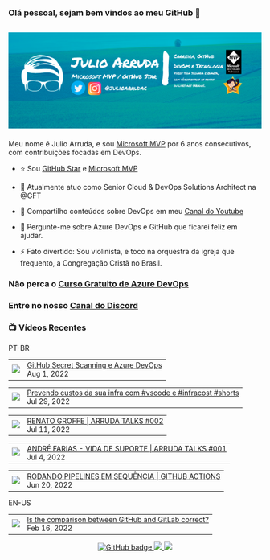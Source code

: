 ### Olá pessoal, sejam bem vindos ao meu GitHub 👋

## [![Julio Arruda Header](https://raw.githubusercontent.com/julioarruda/julioarruda/master/fundo%20github.png)](https://youtube.com/user/julioarrudac)
Meu nome é Julio Arruda, e sou [Microsoft MVP](https://mvp.microsoft.com/pt-br/PublicProfile/5002557?fullName=Julio%20%20Arruda) por 6 anos consecutivos, com contribuições focadas em DevOps.


- ⭐ Sou [GitHub Star](https://stars.github.com/profiles/julioarruda) e [Microsoft MVP](https://mvp.microsoft.com/pt-br/PublicProfile/5002557?fullName=Julio%20%20Arruda)

- 🔭 Atualmente atuo como Senior Cloud & DevOps Solutions Architect na @GFT

- 👯 Compartilho conteúdos sobre DevOps em meu [Canal do Youtube](https://youtube.com/user/julioarrudac)

- 💬 Pergunte-me sobre Azure DevOps e GitHub que ficarei feliz em ajudar.

- ⚡ Fato divertido: Sou violinista, e toco na orquestra da igreja que frequento, a Congregação Cristã no Brasil.





### Não perca o [Curso Gratuito de Azure DevOps](https://github.com/julioarruda/Curso-Azure-DevOps)

### Entre no nosso [Canal do Discord](https://discord.gg/HAr9WFYkpB)


### 📺 Vídeos Recentes

PT-BR

<!-- YOUTUBE:START --><table><tr><td><a href="https://www.youtube.com/watch?v=X2-PB59EVes"><img width="140px" src="https://i.ytimg.com/vi/X2-PB59EVes/mqdefault.jpg"></a></td>
<td><a href="https://www.youtube.com/watch?v=X2-PB59EVes">GitHub Secret Scanning e Azure DevOps</a><br/>Aug 1, 2022</td></tr></table>
<table><tr><td><a href="https://www.youtube.com/watch?v=yaw6m2Apy74"><img width="140px" src="https://i.ytimg.com/vi/yaw6m2Apy74/mqdefault.jpg"></a></td>
<td><a href="https://www.youtube.com/watch?v=yaw6m2Apy74">Prevendo custos da sua infra com #vscode e #infracost #shorts</a><br/>Jul 29, 2022</td></tr></table>
<table><tr><td><a href="https://www.youtube.com/watch?v=J3ikq_1ymEE"><img width="140px" src="https://i.ytimg.com/vi/J3ikq_1ymEE/mqdefault.jpg"></a></td>
<td><a href="https://www.youtube.com/watch?v=J3ikq_1ymEE">RENATO GROFFE | ARRUDA TALKS #002</a><br/>Jul 11, 2022</td></tr></table>
<table><tr><td><a href="https://www.youtube.com/watch?v=jIBF0LUxyec"><img width="140px" src="https://i.ytimg.com/vi/jIBF0LUxyec/mqdefault.jpg"></a></td>
<td><a href="https://www.youtube.com/watch?v=jIBF0LUxyec">ANDRÉ FARIAS - VIDA DE SUPORTE | ARRUDA TALKS #001</a><br/>Jul 4, 2022</td></tr></table>
<table><tr><td><a href="https://www.youtube.com/watch?v=VwP2Q8FLwEM"><img width="140px" src="https://i.ytimg.com/vi/VwP2Q8FLwEM/mqdefault.jpg"></a></td>
<td><a href="https://www.youtube.com/watch?v=VwP2Q8FLwEM">RODANDO PIPELINES EM SEQUÊNCIA | GITHUB ACTIONS</a><br/>Jun 20, 2022</td></tr></table>
<!-- YOUTUBE:END -->

EN-US
<!-- YOUTUBEEN:START --><table><tr><td><a href="https://www.youtube.com/watch?v=wHo1ftsyzNE"><img width="140px" src="https://i.ytimg.com/vi/wHo1ftsyzNE/mqdefault.jpg"></a></td>
<td><a href="https://www.youtube.com/watch?v=wHo1ftsyzNE">Is the comparison between GitHub and GitLab correct?</a><br/>Feb 16, 2022</td></tr></table>
<!-- YOUTUBEEN:END -->



<p align="center">
  <a href="https://github.com/julioarruda?tab=followers">
    <img src="https://img.shields.io/github/followers/julioarruda?label=Followers&logo=GitHub&style=for-the-badge" alt="GitHub badge" />
  </a>
  <a href="http://twitter.com/julioarrudac">
    <img src="https://img.shields.io/twitter/follow/julioarrudac?label=Twitter&logo=twitter&style=for-the-badge" />
  </a>
  <a href="http://youtube.com/c/julioarruda?sub_confirmation=1">
    <img src="https://img.shields.io/youtube/views/4BYlkYtHNus?label=YouTube&logo=YouTube&style=for-the-badge" />
  </a>
</p>

<!--
**julioarruda/julioarruda** is a ✨ _special_ ✨ repository because its `README.md` (this file) appears on your GitHub profile.

Here are some ideas to get you started:

- 🔭 I’m currently working on ...
- 🌱 I’m currently learning ...
- 👯 I’m looking to collaborate on ...
- 🤔 I’m looking for help with ...
- 💬 Ask me about ...
- 📫 How to reach me: ...
- 😄 Pronouns: ...
- ⚡ Fun fact: ...
-->
